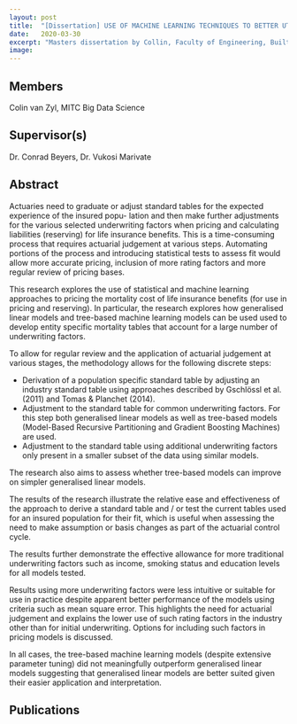 ```yaml
---
layout: post
title:  "[Dissertation] USE OF MACHINE LEARNING TECHNIQUES TO BETTER UTILISE MULTIPLE UNDERWRITING FACTORS IN MORTALITY PRICING AND RESERVING OF LIFE INSURANCE RISK PRODUCTS"
date:   2020-03-30
excerpt: "Masters dissertation by Collin, Faculty of Engineering, Built Environment and Information Technology University of Pretoria, Pretoria"
image: 
---
```

## Members
Colin van Zyl, MITC Big Data Science
## Supervisor(s)
Dr. Conrad Beyers,
Dr. Vukosi Marivate

## Abstract
Actuaries need to graduate or adjust standard tables for the expected experience of the insured popu-
lation and then make further adjustments for the various selected underwriting factors when pricing and calculating liabilities (reserving) for life insurance benefits. This is a time-consuming process that requires actuarial judgement at various steps. Automating portions of the process and introducing statistical tests to assess fit would allow more accurate pricing, inclusion of more rating factors and more regular review of pricing bases.

This research explores the use of statistical and machine learning approaches to pricing the mortality
cost of life insurance benefits (for use in pricing and reserving). In particular, the research explores
how generalised linear models and tree-based machine learning models can be used used to develop
entity specific mortality tables that account for a large number of underwriting factors.

To allow for regular review and the application of actuarial judgement at various stages, the methodology
allows for the following discrete steps:

* Derivation of a population specific standard table by adjusting an industry standard table using approaches described by Gschlössl et al. (2011) and Tomas & Planchet (2014).
* Adjustment to the standard table for common underwriting factors. For this step both generalised linear models as well as tree-based models (Model-Based Recursive Partitioning and Gradient Boosting Machines) are used.
* Adjustment to the standard table using additional underwriting factors only present in a smaller
subset of the data using similar models.

The research also aims to assess whether tree-based models can improve on simpler generalised linear models.

The results of the research illustrate the relative ease and effectiveness of the approach to derive a standard table and / or test the current tables used for an insured population for their fit, which is useful when assessing the need to make assumption or basis changes as part of the actuarial control cycle.

The results further demonstrate the effective allowance for more traditional underwriting factors such as income, smoking status and education levels for all models tested.

Results using more underwriting factors were less intuitive or suitable for use in practice despite apparent better performance of the models using criteria such as mean square error. This highlights the need for actuarial judgement and explains the lower use of such rating factors in the industry other than for initial underwriting. Options for including such factors in pricing models is discussed.

In all cases, the tree-based machine learning models (despite extensive parameter tuning) did not
meaningfully outperform generalised linear models suggesting that generalised linear models are better
suited given their easier application and interpretation.

## Publications

